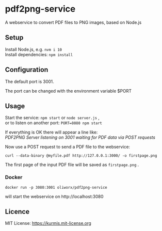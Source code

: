# pdf2png-service

A webservice to convert PDF files to PNG images, based on Node.js

## Setup
Install Node.js, e.g. `nvm i 10`  
Install dependencies: `npm install` 

## Configuration

The default port is 3001.

The port can be changed with the environment variable $PORT

## Usage
Start the service: `npm start` or `node server.js` ,  
or to listen on another port: `PORT=8080 npm start` 

If everything is OK there will appear a line like:  
_PDF2PNG Server listening on 3001 waiting for PDF data via POST requests_

Now use a POST request to send a PDF file to the webservice:

    curl --data-binary @myfile.pdf http://127.0.0.1:3000/ -o firstpage.png

The first page of the input PDF file will be saved as `firstpage.png` .

### Docker

    docker run -p 3080:3001 oliworx/pdf2png-service

will start the webservice on http://localhost:3080

## Licence
MIT License: <https://kurmis.mit-license.org>
